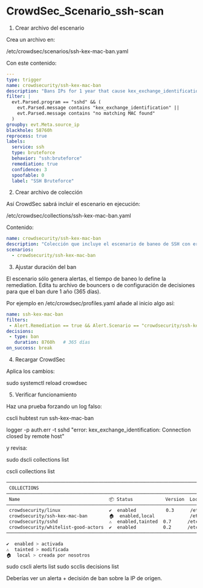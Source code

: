 # CrowdSec_Scenario_ssh-scan

1. Crear archivo del escenario

Crea un archivo en:

/etc/crowdsec/scenarios/ssh-kex-mac-ban.yaml


Con este contenido:
```yaml
---
type: trigger
name: crowdsecurity/ssh-kex-mac-ban
description: "Bans IPs for 1 year that cause kex_exchange_identification or no matching MAC errors on SSH."
filter: |
  evt.Parsed.program == "sshd" && (
    evt.Parsed.message contains "kex_exchange_identification" ||
    evt.Parsed.message contains "no matching MAC found"
  )
groupby: evt.Meta.source_ip
blackhole: 58760h
reprocess: true
labels:
  service: ssh
  type: bruteforce
  behavior: "ssh:bruteforce"
  remediation: true
  confidence: 3
  spoofable: 0
  label: "SSH Bruteforce"
```

2. Crear archivo de colección

Así CrowdSec sabrá incluir el escenario en ejecución:

/etc/crowdsec/collections/ssh-kex-mac-ban.yaml


Contenido:
```yaml
name: crowdsecurity/ssh-kex-mac-ban
description: "Colección que incluye el escenario de baneo de SSH con errores kex/MAC"
scenarios:
  - crowdsecurity/ssh-kex-mac-ban
```
3. Ajustar duración del ban

El escenario sólo genera alertas, el tiempo de baneo lo define la remediation.
Edita tu archivo de bouncers o de configuración de decisiones para que el ban dure 1 año (365 días).

Por ejemplo en /etc/crowdsec/profiles.yaml añade al inicio algo así:
```yaml
name: ssh-kex-mac-ban
filters:
 - Alert.Remediation == true && Alert.Scenario == "crowdsecurity/ssh-kex-mac-ban"
decisions:
 - type: ban
   duration: 8760h   # 365 días
on_success: break
```
4. Recargar CrowdSec

Aplica los cambios:

sudo systemctl reload crowdsec

5. Verificar funcionamiento

Haz una prueba forzando un log falso:

cscli hubtest run ssh-kex-mac-ban

logger -p auth.err -t sshd "error: kex_exchange_identification: Connection closed by remote host"


y revisa:

sudo dscli collections list

cscli collections list
```bash
─────────────────────────────────────────────────────────────────────────────────────────────────────────────────────────
 COLLECTIONS
─────────────────────────────────────────────────────────────────────────────────────────────────────────────────────────
 Name                                 📦 Status            Version  Local Path
─────────────────────────────────────────────────────────────────────────────────────────────────────────────────────────
 crowdsecurity/linux                  ✔️  enabled           0.3      /etc/crowdsec/collections/linux.yaml
 crowdsecurity/ssh-kex-mac-ban        🏠  enabled,local             /etc/crowdsec/collections/ssh-kex-mac-ban.yaml
 crowdsecurity/sshd                   ⚠️  enabled,tainted  0.7      /etc/crowdsec/collections/sshd.yaml
 crowdsecurity/whitelist-good-actors  ✔️  enabled          0.2      /etc/crowdsec/collections/whitelist-good-actors.yaml
─────────────────────────────────────────────────────────────────────────────────────────────────────────────────────────

✔️  enabled > activada
⚠️  tainted > modificada 
🏠  local > creada por nosotros
```

sudo cscli alerts list
sudo scclis decisions list

Deberías ver un alerta + decisión de ban sobre la IP de origen.
